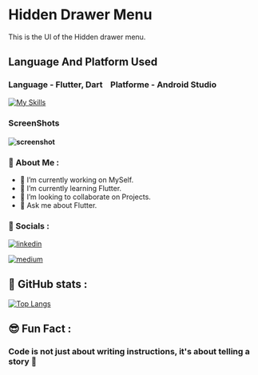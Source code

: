 # Hidden Drawer Menu
This is the UI of the Hidden drawer menu. 

## Language And Platform Used 

### **Language**  - Flutter, Dart  &nbsp;&nbsp;  **Platforme**  - Android Studio
[![My Skills](https://skillicons.dev/icons?i=flutter,dart,,androidstudio)](https://skillicons.dev)

### ScreenShots
####  ![screenshot](https://github.com/user-attachments/assets/46f6ca14-7321-4ea3-a447-b5feef7c99c2)

### 🚀 About Me :

- 🔭 I’m currently working on MySelf.
- 🌱 I’m currently learning Flutter.
- 👯 I’m looking to collaborate on Projects.
- 💬 Ask me about Flutter.

### 🔗 Socials :

[![linkedin](https://img.shields.io/badge/linkedin-0A66C2?style=for-the-badge&logo=linkedin&logoColor=white)](https://www.linkedin.com/in/paras-sharma-a216a5275/)

[![medium](https://img.shields.io/badge/Medium-000?style=for-the-badge&logo=medium&logoColor=white)](https://medium.com/@paras.influxinfotech)

## 🧾 GitHub stats :

[![Top Langs](https://github-readme-stats.vercel.app/api/top-langs/?username=CodingWithParas)](https://github.com/CodingWithParas/github-readme-stats)

## 😎 Fun Fact :

### Code is not just about writing instructions, it's about telling a story 🎫

